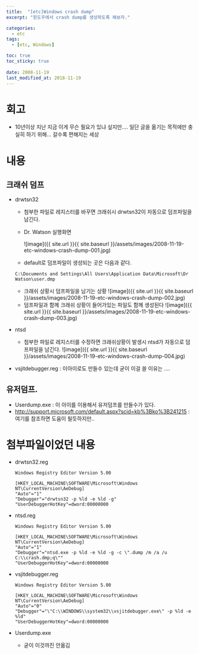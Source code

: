 ```yaml
---
title:  "[etc]Windows crash dump"
excerpt: "윈도우에서 crash dump를 생성하도록 해보자."

categories:
  - etc
tags:
  - [etc, Windows]

toc: true
toc_sticky: true
 
date: 2008-11-19
last_modified_at: 2018-11-19
---
```


# 회고
* 10년이상 지난 지금 이게 무슨 필요가 있냐 싶지만.... 일단 글을 옮기는  목적에만 충실히 하기 위해... 갈수록 편해지는 세상

# 내용
## 크래쉬 덤프
* drwtsn32
	* 첨부한 파일로 레지스터를 바꾸면 크래쉬시 drwtsn32이 자동으로 덤프파일을 남긴다.
	* Dr. Watson 실행화면

		![image]({{ site.url }}{{ site.baseurl }}/assets/images/2008-11-19-etc-windows-crash-dump-001.jpg)
	* default로 덤프파일이 생성되는 곳은 다음과 같다.
	```
	C:\Documents and Settings\All Users\Application Data\Microsoft\Dr Watson\user.dmp
	```
	* 크래쉬 상황시 덤프파일을 남기는 상황
	![image]({{ site.url }}{{ site.baseurl }}/assets/images/2008-11-19-etc-windows-crash-dump-002.jpg)
	* 덤프파일과 함께 크래쉬 상황이 들어가있는 파일도 함께 생성된다
	![image]({{ site.url }}{{ site.baseurl }}/assets/images/2008-11-19-etc-windows-crash-dump-003.jpg)

* ntsd
	* 첨부한 파일로 레지스터를 수정하면 크래쉬상황이 발생시 ntsd가 자동으로 덤프파일을 남긴다.
	![image]({{ site.url }}{{ site.baseurl }}/assets/images/2008-11-19-etc-windows-crash-dump-004.jpg)

* vsjitdebugger.reg : 이아이로도 만들수 있는데 굳이 이걸 쓸 이유는 ....


## 유저덤프.
* Userdump.exe : 이 아이를 이용해서 유저덤프를 만들수가 있다.
* http://support.microsoft.com/default.aspx?scid=kb%3Bko%3B241215   : 여기를 참조하면 도움이 될듯하지만..

# 첨부파일이었던 내용
* drwtsn32.reg

	```
	Windows Registry Editor Version 5.00

	[HKEY_LOCAL_MACHINE\SOFTWARE\Microsoft\Windows NT\CurrentVersion\AeDebug]
	"Auto"="1"
	"Debugger"="drwtsn32 -p %ld -e %ld -g"
	"UserDebuggerHotKey"=dword:00000000

	```

* ntsd.reg

	```
	Windows Registry Editor Version 5.00

	[HKEY_LOCAL_MACHINE\SOFTWARE\Microsoft\Windows NT\CurrentVersion\AeDebug]
	"Auto"="1"
	"Debugger"="ntsd.exe -p %ld -e %ld -g -c \".dump /m /a /u C:\\crash.dmp;q\""
	"UserDebuggerHotKey"=dword:00000000
	```

* vsjitdebugger.reg

	```
	Windows Registry Editor Version 5.00

	[HKEY_LOCAL_MACHINE\SOFTWARE\Microsoft\Windows NT\CurrentVersion\AeDebug]
	"Auto"="0"
	"Debugger"="\"C:\\WINDOWS\\system32\\vsjitdebugger.exe\" -p %ld -e %ld"
	"UserDebuggerHotKey"=dword:00000000
	```
* Userdump.exe
	* 굳이 이것까진 안옮김